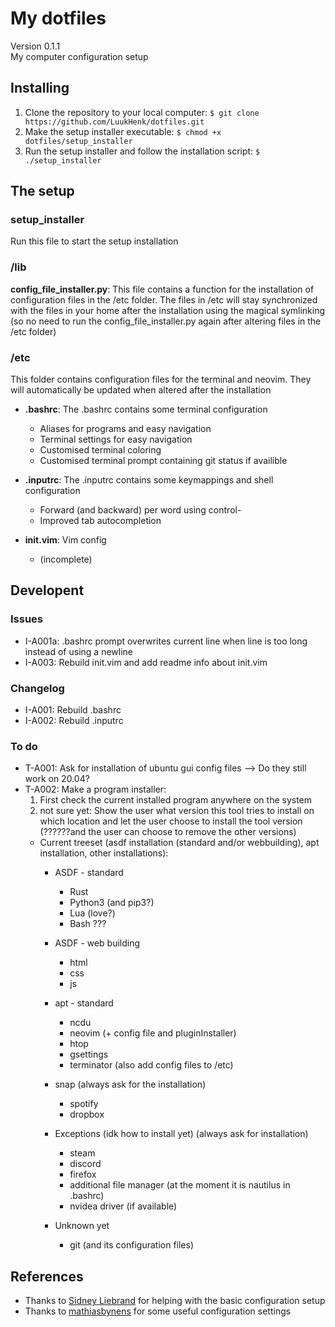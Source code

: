 # My dotfiles
Version 0.1.1 <br />
My computer configuration setup

## Installing
1. Clone the repository to your local computer: `$ git clone https://github.com/LuukHenk/dotfiles.git`
2. Make the setup installer executable: `$ chmod +x dotfiles/setup_installer`
3. Run the setup installer and follow the installation script: `$ ./setup_installer`

## The setup
### setup_installer
Run this file to start the setup installation

### /lib
**config_file_installer.py**: This file contains a function for the installation of configuration files in the /etc folder. The files in /etc will stay synchronized with the files in your home after the installation using the magical symlinking (so no need to run the config_file_installer.py again after altering files in the /etc folder)


### /etc
This folder contains configuration files for the terminal and neovim. They will automatically be updated when altered after the installation

* **.bashrc**: The .bashrc contains some terminal configuration
    * Aliases for programs and easy navigation
    * Terminal settings for easy navigation
    * Customised terminal coloring
    * Customised terminal prompt containing git status if availible

* **.inputrc**: The .inputrc contains some keymappings and shell configuration
    * Forward (and backward) per word using control-<arrowkeys>
    * Improved tab autocompletion

* **init.vim**: Vim config
    * (incomplete)

## Developent
### Issues
- I-A001a: .bashrc prompt overwrites current line when line is too long instead of using a newline
- I-A003: Rebuild init.vim and add readme info about init.vim

### Changelog
- I-A001: Rebuild .bashrc
- I-A002: Rebuild .inputrc

### To do
- T-A001: Ask for installation of ubuntu gui config files --> Do they still work on 20.04?
- T-A002: Make a program installer:
	1. First check the current installed program anywhere on the system
	2. not sure yet: Show the user what version this tool tries to install on which location and let the user choose to install the tool version (??????and the user can choose to remove the other versions)
	- Current treeset (asdf installation (standard and/or webbuilding), apt installation, other installations):
		- ASDF - standard
			- Rust
			- Python3 (and pip3?)
			- Lua (love?)
			- Bash ???

		- ASDF - web building
			- html
			- css
			- js

		- apt - standard
			- ncdu
			- neovim (+ config file and pluginInstaller)
			- htop
			- gsettings
			- terminator (also add config files to /etc)

		- snap (always ask for the installation)
			- spotify
			- dropbox

		- Exceptions (idk how to install yet) (always ask for installation)
			- steam
			- discord
			- firefox
			- additional file manager (at the moment it is nautilus in .bashrc)
			- nvidea driver (if available)

		- Unknown yet
			- git (and its configuration files)

## References
- Thanks to [Sidney Liebrand](https://github.com/SidOfc) for helping with the basic configuration setup
- Thanks to [mathiasbynens](https://github.com/mathiasbynens/dotfiles) for some useful configuration settings


